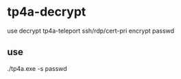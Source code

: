 # tp4a-decrypt
use decrypt  tp4a-teleport ssh/rdp/cert-pri encrypt passwd
## use
./tp4a.exe -s passwd
